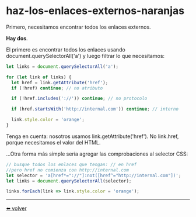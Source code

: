 # haz-los-enlaces-externos-naranjas

Primero, necesitamos encontrar todos los enlaces externos.

**Hay dos**.

El primero es encontrar todos los enlaces usando document.querySelectorAll('a') y luego filtrar lo que necesitamos:

````js
let links = document.querySelectorAll('a');

for (let link of links) {
  let href = link.getAttribute('href');
  if (!href) continue; // no atributo

  if (!href.includes('://')) continue; // no protocolo

  if (href.startsWith('http://internal.com')) continue; // interno

  link.style.color = 'orange';
}
````

Tenga en cuenta: nosotros usamos link.getAttribute('href'). No link.href, porque necesitamos el valor del HTML.

…Otra forma más simple sería agregar las comprobaciones al selector CSS:

````js
// busque todos los enlaces que tengan: // en href
//pero href no comienza con http://internal.com
let selector = 'a[href*="://"]:not([href^="http://internal.com"])';
let links = document.querySelectorAll(selector);

links.forEach(link => link.style.color = 'orange');
````

---
[⬅️ volver](https://github.com/VictorHugoAguilar/javascript-interview-questions-explained/blob/main/theory-documento/dom-attributes-and-properties/readme.md#haz-los-enlaces-externos-naranjas)
